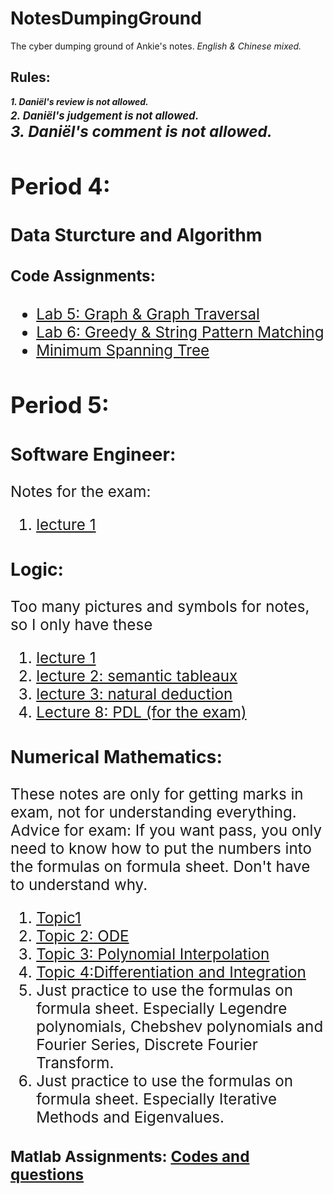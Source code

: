 # NotesDumpingGround
The cyber dumping ground of Ankie's notes. *English & Chinese mixed.*

## Rules:
***1. Daniël's review is not allowed.***  
***<big> 2. Daniël's judgement is not allowed.<big>***  
***<big> 3. Daniël's comment is not allowed.<big>***

## Period 4:
### Data Sturcture and Algorithm
  
  #### Code Assignments:
  + [Lab 5: Graph & Graph Traversal](https://github.com/AnkieFan/NotesDumpingGround/tree/main/DSA/lab5/src)
  + [Lab 6: Greedy & String Pattern Matching](https://github.com/AnkieFan/NotesDumpingGround/tree/main/DSA/lab6/src)
  + [Minimum Spanning Tree](https://github.com/AnkieFan/NotesDumpingGround/tree/main/DSA/MST/src)
  
## Period 5:
### Software Engineer:
  Notes for the exam:
  1. [lecture 1](https://github.com/AnkieFan/NotesDumpingGround/blob/main/SE/Lec1_exam.md)
### Logic:
  Too many pictures and symbols for notes, so I only have these
  1. [lecture 1](https://github.com/AnkieFan/NotesDumpingGround/blob/main/Logic/lec1.md)
  2. [lecture 2: semantic tableaux](https://github.com/AnkieFan/NotesDumpingGround/blob/main/Logic/Lec2.md)
  3. [lecture 3: natural deduction](https://github.com/AnkieFan/NotesDumpingGround/blob/main/Logic/Lec3.md)
  4. [Lecture 8: PDL (for the exam)](https://github.com/AnkieFan/NotesDumpingGround/blob/main/Logic/Lec8.md)
  
### Numerical Mathematics:
  These notes are only for getting marks in exam, not for understanding everything.
  Advice for exam: If you want pass, you only need to know how to put the numbers into the formulas on formula sheet. Don't have to understand why.
  1. [Topic1](https://github.com/AnkieFan/NotesDumpingGround/blob/main/Numerical%20Math/Topic1.md)
  2. [Topic 2: ODE](https://github.com/AnkieFan/NotesDumpingGround/blob/main/Numerical%20Math/Topic2.md)
  3. [Topic 3: Polynomial Interpolation](https://github.com/AnkieFan/NotesDumpingGround/blob/main/Numerical%20Math/Topic3.md)
  4. [Topic 4:Differentiation and Integration](https://github.com/AnkieFan/NotesDumpingGround/blob/main/Numerical%20Math/Topic4.md)
  5. Just practice to use the formulas on formula sheet. Especially Legendre polynomials, Chebshev polynomials and Fourier Series, Discrete Fourier Transform.
  6. Just practice to use the formulas on formula sheet. Especially Iterative Methods and Eigenvalues.
  #### Matlab Assignments: [Codes and questions](https://github.com/AnkieFan/NotesDumpingGround/tree/main/Numerical%20Math/matlabAssign)
